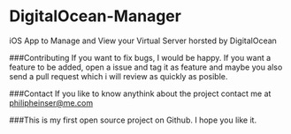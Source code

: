DigitalOcean-Manager
====================

iOS App to Manage and View your Virtual Server horsted by DigitalOcean

###Contributing
If you want to fix bugs, I would be happy. If you want a feature to be added, open a issue and tag it as feature and maybe you also send a pull request which i will review as quickly as posible.

###Contact
If you like to know anythink about the project contact me at philipheinser@me.com

###This is my first open source project on Github. I hope you like it.
